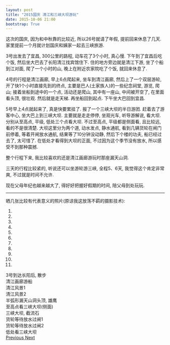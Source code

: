 ```yaml
---
layout: post
title: "2015国庆 清江和三峡大坝游玩"
date: 2015-10-06 21:00
bootstrap: True
---
```


这次的国庆, 因为和中秋靠的比较近, 所以26号就请了年假, 提前回来休息了几天. 家里提前一个月就计划国庆和姨家一起去三峡旅游.

3号出发去了宜昌, 300公里的路程, 动车花了3个小时, 真心慢. 下午到了宜昌后吃个饭, 然后坐大巴去了长阳清江找宾馆住下. 住的地方旁边就是清江下游, 坐了个船到江对面, 爬了一个小时的山, 晚上在附近农家院吃了个饭, 就回来休息了.

4号的行程是清江画廊, 早上6点爬起来, 坐车到清江画廊, 然后上了一个双层游轮, 开了快1个小时直接先到的终点, 主要是巴人(土家族人)的一些纪念祠堂, 游览, 爬山; 接着坐船到途中的一个点, 活动还是爬山, 其中有一座山, 中间被开空了, 在里面看头顶, 很壮观. 然后就是走天梯. 再坐船回到起点. 下午坐大巴回到宜昌.

5号早上4点就起来了, 真是快要累挂了. 报了一个三峡大坝的半日游团. 赶着去了游客中心, 坐大巴上到三峡大坝. 主要就是走走停停, 坐观光车, 听导游解说, 看大坝. 分别从至高点, 平级, 低处三个点看大坝. 不过至高点, 平级都是侧面看, 且比较远, 看的不是很清楚. 大坝这里分为两个道, 动水发点, 静水通航, 看到几辆货轮在闸门前停着, 等着开闸放水通航, 结果等了10分钟没动静, 然后下个楼的功夫, 船已经过去了, 太可惜了. 在低处才看得到大坝的正面, 不过因为这个季节没有放水, 所以感受不到那种震撼.

整个行程下来, 我比较喜欢的还是清江画廊游玩时那座漏天山洞.

三天的行程比较紧的, 听说还可以坐游轮游三峡, 全程5、6天, 我觉得这个肯定非常爽, 不过就是时间不允许.

现在父母年纪也越来越大了, 得好好把握好假期的时间, 陪父母到处玩玩.

---

晒几张比较有代表意义的照片(原谅我这放荡不羁的摄影技术):

<div id="2015-national-day" class="carousel slide" data-ride="carousel" data-interval="false">
  <!-- Indicators -->
  <ol class="carousel-indicators">
    <li data-target="#2015-national-day" data-slide-to="0" class="active"></li>
    <li data-target="#2015-national-day" data-slide-to="1"></li>
    <li data-target="#2015-national-day" data-slide-to="2"></li>
    <li data-target="#2015-national-day" data-slide-to="3"></li>
    <li data-target="#2015-national-day" data-slide-to="4"></li>
    <li data-target="#2015-national-day" data-slide-to="5"></li>
    <li data-target="#2015-national-day" data-slide-to="6"></li>
    <li data-target="#2015-national-day" data-slide-to="7"></li>
    <li data-target="#2015-national-day" data-slide-to="8"></li>
    <li data-target="#2015-national-day" data-slide-to="9"></li>
    <li data-target="#2015-national-day" data-slide-to="10"></li>
  </ol>

  <!-- Wrapper for slides -->
  <div class="carousel-inner" role="listbox">
    <div class="item active">
      <img src="http://tankywoo-wb.b0.upaiyun.com/2015-national-day/2015-national-day-1.jpg" alt="">
      <div class="carousel-caption">
      3号到达长阳后, 散步
      </div>
    </div>
    <div class="item">
      <img src="http://tankywoo-wb.b0.upaiyun.com/2015-national-day/2015-national-day-2.jpg" alt="">
      <div class="carousel-caption">
      清江画廊游船
      </div>
    </div>
    <div class="item">
      <img src="http://tankywoo-wb.b0.upaiyun.com/2015-national-day/2015-national-day-3.jpg" alt="">
      <div class="carousel-caption">
      清江风景1
      </div>
    </div>
    <div class="item">
      <img src="http://tankywoo-wb.b0.upaiyun.com/2015-national-day/2015-national-day-4.jpg" alt="">
      <div class="carousel-caption">
      清江风景2
      </div>
    </div>
    <div class="item">
      <img src="http://tankywoo-wb.b0.upaiyun.com/2015-national-day/2015-national-day-5.jpg" alt="">
      <div class="carousel-caption">
      半弧形漏天山洞头顶, 雄鹰
      </div>
    </div>
    <div class="item">
      <img src="http://tankywoo-wb.b0.upaiyun.com/2015-national-day/2015-national-day-6.jpg" alt="">
      <div class="carousel-caption">
      至高点看三峡大坝(侧面)
      </div>
    </div>
    <div class="item">
      <img src="http://tankywoo-wb.b0.upaiyun.com/2015-national-day/2015-national-day-7.jpg" alt="">
      <div class="carousel-caption">
      三峡大坝, 截流石
      </div>
    </div>
    <div class="item">
      <img src="http://tankywoo-wb.b0.upaiyun.com/2015-national-day/2015-national-day-8.jpg" alt="">
      <div class="carousel-caption">
      货轮等待放水过闸1
      </div>
    </div>
    <div class="item">
      <img src="http://tankywoo-wb.b0.upaiyun.com/2015-national-day/2015-national-day-9.jpg" alt="">
      <div class="carousel-caption">
      货轮等待放水过闸2
      </div>
    </div>
    <div class="item">
      <img src="http://tankywoo-wb.b0.upaiyun.com/2015-national-day/2015-national-day-10.jpg" alt="">
      <div class="carousel-caption">
      低处看三峡大坝
      </div>
    </div>
  </div>

  <!-- Controls -->
  <a class="left carousel-control" href="#2015-national-day" role="button" data-slide="prev">
    <span class="glyphicon glyphicon-chevron-left" aria-hidden="true"></span>
    <span class="sr-only">Previous</span>
  </a>
  <a class="right carousel-control" href="#2015-national-day" role="button" data-slide="next">
    <span class="glyphicon glyphicon-chevron-right" aria-hidden="true"></span>
    <span class="sr-only">Next</span>
  </a>
</div>
